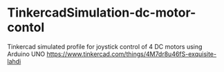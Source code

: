 # TinkercadSimulation-dc-motor-contol
Tinkercad simulated profile for joystick control of 4 DC motors using Arduino UNO 
https://www.tinkercad.com/things/4M7dr8u46fS-exquisite-lahdi
